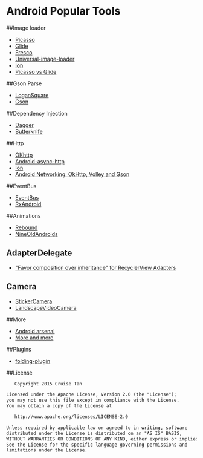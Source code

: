 Android Popular Tools
========================

##Image loader

* [Picasso](https://github.com/square/picasso)
* [Glide](https://github.com/bumptech/glide)
* [Fresco](https://github.com/facebook/fresco)
* [Universal-image-loader](https://github.com/search?utf8=%E2%9C%93&q=universal-image-loader)
* [Ion](https://github.com/koush/ion)
* [Picasso vs Glide](http://inthecheesefactory.com/blog/get-to-know-glide-recommended-by-google/en)


##Gson Parse

* [LoganSquare](https://github.com/bluelinelabs/LoganSquare)
* [Gson](https://github.com/google/gson)
 
##Dependency Injection
* [Dagger](https://github.com/square/Dagger)
* [Butterknife](https://github.com/JakeWharton/butterknife)
 
##Http

* [OKhttp](https://github.com/square/okhttp)
* [Android-async-http](https://github.com/loopj/android-async-http)
* [Ion](https://github.com/koush/ion)
* [Android Networking: OkHttp, Volley and Gson](https://medium.com/@sotti/android-networking-i-okhttp-volley-and-gson-72004efff196)
 
##EventBus

* [EventBus](https://github.com/greenrobot/EventBus)
* [RxAndroid](https://github.com/ReactiveX/RxAndroid)
 
##Animations
 
* [Rebound](https://github.com/facebook/rebound)
* [NineOldAndroids](https://github.com/JakeWharton/NineOldAndroids)

## AdapterDelegate
* ["Favor composition over inheritance" for RecyclerView Adapters](https://github.com/sockeqwe/AdapterDelegates)

## Camera
* [StickerCamera](https://github.com/Skykai521/StickerCamera)
* [LandscapeVideoCamera](https://github.com/JeroenMols/LandscapeVideoCamera)

##More

* [Android arsenal](https://android-arsenal.com/)
* [More and more](http://blog.csdn.net/forlong401/article/details/26848951)

##Plugins
* [folding-plugin](https://github.com/dmytrodanylyk/folding-plugin)


##License
```xml
   Copyright 2015 Cruise Tan

Licensed under the Apache License, Version 2.0 (the "License");
you may not use this file except in compliance with the License.
You may obtain a copy of the License at

   http://www.apache.org/licenses/LICENSE-2.0

Unless required by applicable law or agreed to in writing, software
distributed under the License is distributed on an "AS IS" BASIS,
WITHOUT WARRANTIES OR CONDITIONS OF ANY KIND, either express or implied.
See the License for the specific language governing permissions and
limitations under the License.
```
